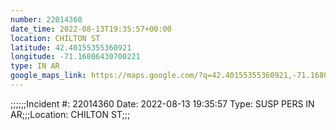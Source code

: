 ```yaml
---
number: 22014360
date_time: 2022-08-13T19:35:57+00:00
location: CHILTON ST
latitude: 42.40155355360921
longitude: -71.16806430700221
type: IN AR
google_maps_link: https://maps.google.com/?q=42.40155355360921,-71.16806430700221
---
```


;;;;;;Incident #: 22014360   Date: 2022-08-13 19:35:57   Type: SUSP PERS IN AR;;;Location: CHILTON ST;;;
